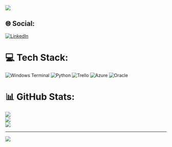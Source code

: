 
<img src="https://readme-typing-svg.herokuapp.com/?font=Roboto&weight=900&size=40=true&vCenter=true&width=500&height=70&duration=4000&color=B3B3B3&lines=Prazer!,+👋;+Eu+sou+o+Iann!;" />


## 🌐 Social:
[![LinkedIn](https://img.shields.io/badge/LinkedIn-%230077B5.svg?logo=linkedin&logoColor=white)](https://www.linkedin.com/in/iannarthur/) 

# 💻 Tech Stack:
![Windows Terminal](https://img.shields.io/badge/Windows%20Terminal-%234D4D4D.svg?style=flat&logo=windows-terminal&logoColor=white) ![Python](https://img.shields.io/badge/python-3670A0?style=flat&logo=python&logoColor=ffdd54) ![Trello](https://img.shields.io/badge/Trello-%23026AA7.svg?style=flat&logo=Trello&logoColor=white) ![Azure](https://img.shields.io/badge/azure-%230072C6.svg?style=flat&logo=microsoftazure&logoColor=white) ![Oracle](https://img.shields.io/badge/Oracle-F80000?style=flat&logo=oracle&logoColor=white)
# 📊 GitHub Stats:
![](https://github-readme-stats.vercel.app/api?username=iannxz&theme=transparent&hide_border=false&include_all_commits=false&count_private=false)<br/>
![](https://github-readme-streak-stats.herokuapp.com/?user=iannxz&theme=transparent&hide_border=false)<br/>
![](https://github-readme-stats.vercel.app/api/top-langs/?username=iannxz&theme=transparent&hide_border=false&include_all_commits=false&count_private=false&layout=compact)

---
[![](https://visitcount.itsvg.in/api?id=iannxz&icon=0&color=12)](https://visitcount.itsvg.in)

